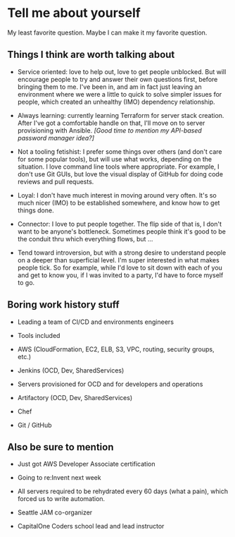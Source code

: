 # Tell me about yourself

My least favorite question. Maybe I can make it my favorite question.

## Things I think are worth talking about

* Service oriented: love to help out, love to get people unblocked. But will
  encourage people to try and answer their own questions first, before bringing
  them to me. I've been in, and am in fact just leaving an environment where we
  were a little to quick to solve simpler issues for people, which created an
  unhealthy (IMO) dependency relationship.

* Always learning: currently learning Terraform for server stack creation.
  After I've got a comfortable handle on that, I'll move on to server
  provisioning with Ansible. *[Good time to mention my API-based password
  manager idea?]*

* Not a tooling fetishist: I prefer some things over others (and don't care for
  some popular tools), but will use what works, depending on the situation. I
  love command line tools where appropriate. For example, I don't use Git GUIs,
  but love the visual display of GitHub for doing code reviews and pull
  requests.

* Loyal: I don't have much interest in moving around very often. It's so much
  nicer (IMO) to be established somewhere, and know how to get things done.

* Connector: I love to put people together. The flip side of that is, I don't
  want to be anyone's bottleneck. Sometimes people think it's good to be the
  conduit thru which everything flows, but ...

* Tend toward introversion, but with a strong desire to understand people on a
  deeper than superficial level. I'm super interested in what makes people
  tick. So for example, while I'd love to sit down with each of you and get to
  know you, if I was invited to a party, I'd have to force myself to go.

## Boring work history stuff

* Leading a team of CI/CD and environments engineers

* Tools included 
 * AWS (CloudFormation, EC2, ELB, S3, VPC, routing, security groups, etc.)
 * Jenkins (OCD, Dev, SharedServices)
  * Servers provisioned for OCD and for developers and operations
 * Artifactory (OCD, Dev, SharedServices)
 * Chef
 * Git / GitHub

## Also be sure to mention

* Just got AWS Developer Associate certification

* Going to re:Invent next week

* All servers required to be rehydrated every 60 days (what a pain), which
  forced us to write automation.

* Seattle JAM co-organizer

* CapitalOne Coders school lead and lead instructor
